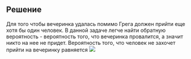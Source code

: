 ## Решение

Для того чтобы вечеринка удалась помимо Грега должен прийти еще хотя бы один человек. В данной задаче легче найти обратную вероятность - 
вероятность того, что вечеринка провалится, а значит никто на нее не придет. Вероятность того, что человек не захочет прийти на вечеринку
равняется <img src="https://render.githubusercontent.com/render/math?math=(1-\frac{x}{x^2-5x+10})">

